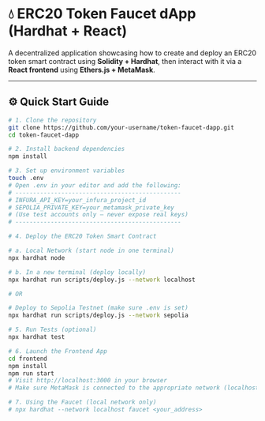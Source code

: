 # 💧 ERC20 Token Faucet dApp (Hardhat + React)

A decentralized application showcasing how to create and deploy an ERC20 token smart contract using **Solidity + Hardhat**, then interact with it via a **React frontend** using **Ethers.js + MetaMask**.

---

## ⚙️ Quick Start Guide

```bash
# 1. Clone the repository
git clone https://github.com/your-username/token-faucet-dapp.git
cd token-faucet-dapp

# 2. Install backend dependencies
npm install

# 3. Set up environment variables
touch .env
# Open .env in your editor and add the following:
# -----------------------------------------------
# INFURA_API_KEY=your_infura_project_id
# SEPOLIA_PRIVATE_KEY=your_metamask_private_key
# (Use test accounts only — never expose real keys)
# -----------------------------------------------

# 4. Deploy the ERC20 Token Smart Contract

# a. Local Network (start node in one terminal)
npx hardhat node

# b. In a new terminal (deploy locally)
npx hardhat run scripts/deploy.js --network localhost

# OR

# Deploy to Sepolia Testnet (make sure .env is set)
npx hardhat run scripts/deploy.js --network sepolia

# 5. Run Tests (optional)
npx hardhat test

# 6. Launch the Frontend App
cd frontend
npm install
npm run start
# Visit http://localhost:3000 in your browser
# Make sure MetaMask is connected to the appropriate network (localhost or Sepolia)

# 7. Using the Faucet (local network only)
# npx hardhat --network localhost faucet <your_address>

